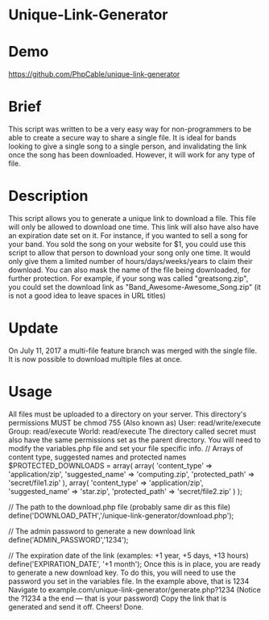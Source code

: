 # Unique-Link-Generator
# Demo
https://github.com/PhpCable/unique-link-generator
# Brief
This script was written to be a very easy way for non-programmers to be able to create a secure way to share a single file. It is ideal for bands looking to give a single song to a single person, and invalidating the link once the song has been downloaded. However, it will work for any type of file.
# Description
This script allows you to generate a unique link to download a file. This file will only be allowed to download one time. This link will also have also have an expiration date set on it.
For instance, if you wanted to sell a song for your band. You sold the song on your website for $1, you could use this script to allow that person to download your song only one time. It would only give them a limited number of hours/days/weeks/years to claim their download.
You can also mask the name of the file being downloaded, for further protection. For example, if your song was called "greatsong.zip", you could set the download link as "Band_Awesome-Awesome_Song.zip" (it is not a good idea to leave spaces in URL titles)
# Update
On July 11, 2017 a multi-file feature branch was merged with the single file. It is now possible to download multiple files at once.
# Usage
All files must be uploaded to a directory on your server. This directory's permissions MUST be chmod 755 (Also known as) User: read/write/execute Group: read/execute World: read/execute
The directory called secret must also have the same permissions set as the parent directory.
You will need to modify the variables.php file and set your file specific info.
// Arrays of content type, suggested names and protected names
$PROTECTED_DOWNLOADS = array(
	array(
		'content_type' => 'application/zip', 
		'suggested_name' => 'computing.zip', 
		'protected_path' => 'secret/file1.zip'
	),
	array(
		'content_type' => 'application/zip', 
		'suggested_name' => 'star.zip', 
		'protected_path' => 'secret/file2.zip'
	)
);

// The path to the download.php file (probably same dir as this file)
define('DOWNLOAD_PATH','/unique-link-generator/download.php');

// The admin password to generate a new download link
define('ADMIN_PASSWORD','1234');

// The expiration date of the link (examples: +1 year, +5 days, +13 hours)
define('EXPIRATION_DATE', '+1 month');
Once this is in place, you are ready to generate a new download key. To do this, you will need to use the password you set in the variables file. In the example above, that is 1234
Navigate to example.com/unique-link-generator/generate.php?1234 (Notice the ?1234 a the end — that is your password)
Copy the link that is generated and send it off. Cheers! Done.


